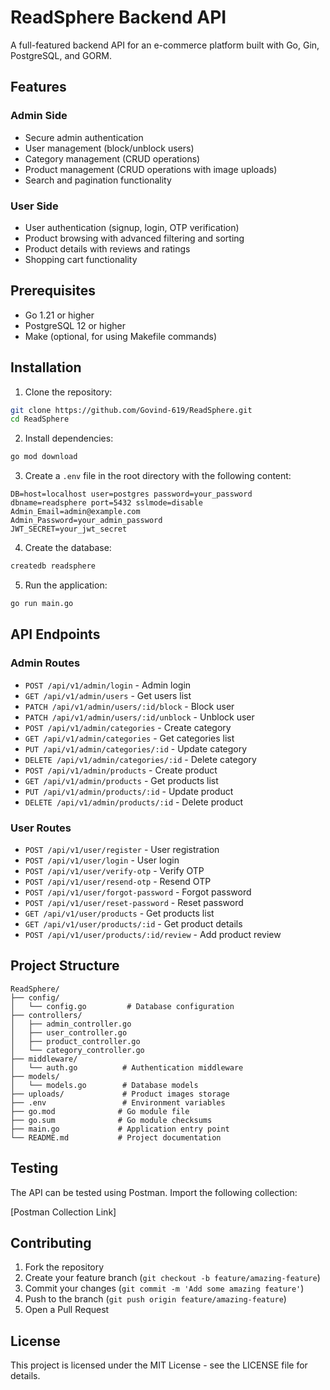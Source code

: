 # ReadSphere Backend API

A full-featured backend API for an e-commerce platform built with Go, Gin, PostgreSQL, and GORM.

## Features

### Admin Side
- Secure admin authentication
- User management (block/unblock users)
- Category management (CRUD operations)
- Product management (CRUD operations with image uploads)
- Search and pagination functionality

### User Side
- User authentication (signup, login, OTP verification)
- Product browsing with advanced filtering and sorting
- Product details with reviews and ratings
- Shopping cart functionality

## Prerequisites

- Go 1.21 or higher
- PostgreSQL 12 or higher
- Make (optional, for using Makefile commands)

## Installation

1. Clone the repository:
```bash
git clone https://github.com/Govind-619/ReadSphere.git
cd ReadSphere
```

2. Install dependencies:
```bash
go mod download
```

3. Create a `.env` file in the root directory with the following content:
```env
DB=host=localhost user=postgres password=your_password dbname=readsphere port=5432 sslmode=disable
Admin_Email=admin@example.com
Admin_Password=your_admin_password
JWT_SECRET=your_jwt_secret
```

4. Create the database:
```bash
createdb readsphere
```

5. Run the application:
```bash
go run main.go
```

## API Endpoints

### Admin Routes
- `POST /api/v1/admin/login` - Admin login
- `GET /api/v1/admin/users` - Get users list
- `PATCH /api/v1/admin/users/:id/block` - Block user
- `PATCH /api/v1/admin/users/:id/unblock` - Unblock user
- `POST /api/v1/admin/categories` - Create category
- `GET /api/v1/admin/categories` - Get categories list
- `PUT /api/v1/admin/categories/:id` - Update category
- `DELETE /api/v1/admin/categories/:id` - Delete category
- `POST /api/v1/admin/products` - Create product
- `GET /api/v1/admin/products` - Get products list
- `PUT /api/v1/admin/products/:id` - Update product
- `DELETE /api/v1/admin/products/:id` - Delete product

### User Routes
- `POST /api/v1/user/register` - User registration
- `POST /api/v1/user/login` - User login
- `POST /api/v1/user/verify-otp` - Verify OTP
- `POST /api/v1/user/resend-otp` - Resend OTP
- `POST /api/v1/user/forgot-password` - Forgot password
- `POST /api/v1/user/reset-password` - Reset password
- `GET /api/v1/user/products` - Get products list
- `GET /api/v1/user/products/:id` - Get product details
- `POST /api/v1/user/products/:id/review` - Add product review

## Project Structure

```
ReadSphere/
├── config/
│   └── config.go         # Database configuration
├── controllers/
│   ├── admin_controller.go
│   ├── user_controller.go
│   ├── product_controller.go
│   └── category_controller.go
├── middleware/
│   └── auth.go          # Authentication middleware
├── models/
│   └── models.go        # Database models
├── uploads/             # Product images storage
├── .env                 # Environment variables
├── go.mod              # Go module file
├── go.sum              # Go module checksums
├── main.go             # Application entry point
└── README.md           # Project documentation
```

## Testing

The API can be tested using Postman. Import the following collection:

[Postman Collection Link]

## Contributing

1. Fork the repository
2. Create your feature branch (`git checkout -b feature/amazing-feature`)
3. Commit your changes (`git commit -m 'Add some amazing feature'`)
4. Push to the branch (`git push origin feature/amazing-feature`)
5. Open a Pull Request

## License

This project is licensed under the MIT License - see the LICENSE file for details. 